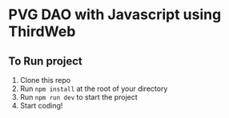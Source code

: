# PVG DAO with Javascript using ThirdWeb

## To Run project
1. Clone this repo
1. Run `npm install` at the root of your directory
2. Run `npm run dev` to start the project
3. Start coding!

